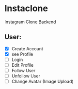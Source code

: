 # Instaclone

Instagram Clone Backend

## User:

- [x] Create Account
- [x] see Profile
- [ ] Login
- [ ] Edit Profile
- [ ] Follow User
- [ ] Unfollow User
- [ ] Change Avatar (Image Upload)